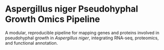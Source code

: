 
# Aspergillus niger Pseudohyphal Growth Omics Pipeline

A modular, reproducible pipeline for mapping genes and proteins involved in pseudohyphal growth in *Aspergillus niger*, integrating RNA-seq, proteomics, and functional annotation.
